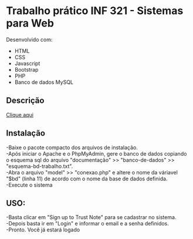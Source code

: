 <h1>Trabalho prático INF 321 - Sistemas para Web</h1>
<p>Desenvolvido com:
<ul>
<li>HTML</li>
<li>CSS</li>
<li>Javascript</li>
<li>Bootstrap</li>
<li>PHP</li>
<li>Banco de dados MySQL</li>
</ul>
<h2>Descrição</h2>
<a href="https://github.com/TavaresCarlos/Trabalho-INF-321/blob/master/trabalho-inf-321.pdf">Clique aqui</a>
<h2>Instalação</h2>
-Baixe o pacote compacto dos arquivos de instalação.
<br>-Após iniciar o Apache e o PhpMyAdmin, gere o banco de dados copiando o esquema sql
do arquivo "documentação" >> "banco-de-dados" >> "esquema-bd-trabalho.txt".
<br>-Abra o arquivo "model" >> "conexao.php" e altere o nome da váriavel "$bd" (linha 11) de acordo com o nome da base de dados definida.
<br>-Execute o sistema

<h2>USO:</h2>
-Basta clicar em "Sign up to Trust Note" para se cadastrar no sistema.
<br>-Depois basta ir em "Login" e informar o email e a senha definidos.
<br>-Pronto. Você já estará logado
